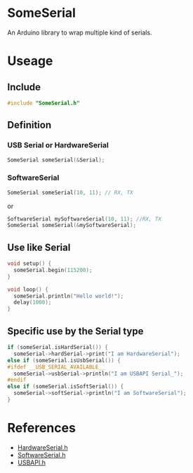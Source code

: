 # SomeSerial
An Arduino library to wrap multiple kind of serials.

# Useage
## Include

```c
#include "SomeSerial.h"

```

## Definition
### USB Serial or HardwareSerial
```c
SomeSerial someSerial(&Serial);
```

### SoftwareSerial
```c
SomeSerial someSerial(10, 11); // RX, TX
```

or

```c
SoftwareSerial mySoftwareSerial(10, 11); //RX, TX
SomeSerial someSerial(&mySoftwareSerial);
```
## Use like Serial

```c
void setup() {
  someSerial.begin(115200);
}

void loop() {
  someSerial.println("Hello world!");
  delay(1000);
}
```

## Specific use by the Serial type

```c
if (someSerial.isHardSerial()) {
  someSerial->hardSerial->print("I am HardwareSerial");
else if (someSerial.isUsbSerial()) {
#ifdef __USB_SERIAL_AVAILABLE__
  someSerial->usbSerial->println("I am USBAPI Serial_");
#endif
else if (someSerial.isSoftSerial()) {
  someSerial->softSerial->println("I am SoftwareSerial");
}
```

# References
- [HardwareSerial.h](https://github.com/arduino/Arduino/blob/master/hardware/arduino/avr/cores/arduino/HardwareSerial.h)
- [SoftwareSerial.h](https://github.com/arduino/Arduino/blob/master/hardware/arduino/avr/libraries/SoftwareSerial/src/SoftwareSerial.h)
- [USBAPI.h](https://github.com/arduino/Arduino/blob/2bfe164b9a5835e8cb6e194b928538a9093be333/hardware/arduino/avr/cores/arduino/USBAPI.h)
